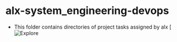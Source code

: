 # alx-system_engineering-devops
- This folder contains directories of project tasks assigned by  alx
[![Explore]()
